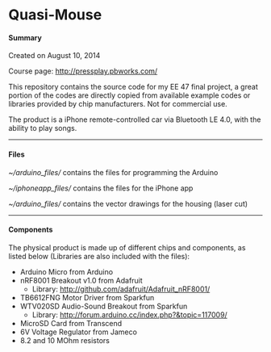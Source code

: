 Quasi-Mouse
===========

#### Summary

Created on August 10, 2014

Course page: http://pressplay.pbworks.com/

This repository contains the source code for my EE 47 final project, a great portion of the codes are directly copied from available example codes or libraries provided by chip manufacturers. Not for commercial use.

The product is a iPhone remote-controlled car via Bluetooth LE 4.0, with the ability to play songs. 

---

#### Files

*~/arduino_files/*  contains the files for programming the Arduino

*~/iphoneapp_files/*  contains the files for the iPhone app

*~/arduino_files/*  contains the vector drawings for the housing (laser cut)

---

#### Components

The physical product is made up of different chips and components, as listed below (Libraries are also included with the files):
+ Arduino Micro from Arduino
+ nRF8001 Breakout v1.0 from Adafruit
	- Library: http://github.com/adafruit/Adafruit_nRF8001/
+ TB6612FNG Motor Driver from Sparkfun
+ WTV020SD Audio-Sound Breakout from Sparkfun
	- Library: http://forum.arduino.cc/index.php?&topic=117009/
+ MicroSD Card from Transcend
+ 6V Voltage Regulator from Jameco
+ 8.2 and 10 MOhm resistors